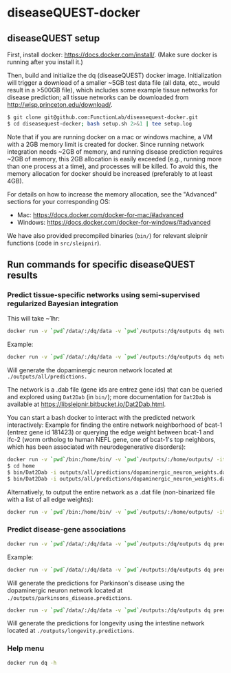 # diseaseQUEST-docker


## diseaseQUEST setup

First, install docker: https://docs.docker.com/install/. (Make sure docker is running after you install it.)

Then, build and initialize the dq (diseaseQUEST) docker image. Initialization will trigger a download of a smaller ~5GB test data file (all data, etc., would result in a >500GB file), which includes some example tissue networks for disease prediction; all tissue networks can be downloaded from http://wisp.princeton.edu/download/.

```bash
$ git clone git@github.com:FunctionLab/diseasequest-docker.git
$ cd diseasequest-docker; bash setup.sh 2>&1 | tee setup.log
```
Note that if you are running docker on a mac or windows machine, a VM with a 2GB memory limit is created for docker. Since running network integration needs ~2GB of memory, and running disease prediction requires ~2GB of memory, this 2GB allocation is easily exceeded (e.g., running more than one process at a time), and processes will be killed. To avoid this, the memory allocation for docker should be increased (preferably to at least 4GB).

For details on how to increase the memory allocation, see the "Advanced" sections for your corresponding OS: 
* Mac: https://docs.docker.com/docker-for-mac/#advanced
* Windows: https://docs.docker.com/docker-for-windows/#advanced

We have also provided precompiled binaries (`bin/`) for relevant sleipnir functions (code in `src/sleipnir`).

## Run commands for specific diseaseQUEST results

### Predict tissue-specific networks using semi-supervised regularized Bayesian integration

This will take ~1hr:

```bash
docker run -v `pwd`/data/:/dq/data -v `pwd`/outputs:/dq/outputs dq networks [tissue name]
```

Example:

```bash
docker run -v `pwd`/data/:/dq/data -v `pwd`/outputs:/dq/outputs dq networks dopaminergic_neuron
``` 
Will generate the dopaminergic neuron network located at `./outputs/all/predictions.`

The network is a .dab file (gene ids are entrez gene ids) that can be queried and explored using `Dat2Dab` (in `bin/`); more documentation for `Dat2Dab` is available at https://libsleipnir.bitbucket.io/Dat2Dab.html.

You can start a bash docker to interact with the predicted network interactively:
Example for finding the entire network neighborhood of bcat-1 (entrez gene id 181423) or querying the edge weight between bcat-1 and ifc-2 (worm ortholog to human NEFL gene, one of bcat-1's top neighbors, which has been associated with neurodegenerative disorders):
```bash
docker run -v `pwd`/bin:/home/bin/ -v `pwd`/outputs/:/home/outputs/ -it --rm bash
$ cd home
$ bin/Dat2Dab -i outputs/all/predictions/dopaminergic_neuron_weights.dab -l 181423
$ bin/Dat2Dab -i outputs/all/predictions/dopaminergic_neuron_weights.dab -l 181423 -L 180414
```

Alternatively, to output the entire network as a .dat file (non-binarized file with a list of all edge weights):
```bash
docker run -v `pwd`/bin:/home/bin/ -v `pwd`/outputs/:/home/outputs/ -it --rm bash -c '/home/bin/Dat2Dab -i /home/outputs/all/predictions/dopaminergic_neuron_weights.dab -o /home/outputs/all/predictions/dopaminergic_neuron_weights.dat'
```

### Predict disease-gene associations

```bash
docker run -v `pwd`/data/:/dq/data -v `pwd`/outputs:/dq/outputs dq predictions [disease name] [tissue name]
```

Example:

```bash
docker run -v `pwd`/data/:/dq/data -v `pwd`/outputs:/dq/outputs dq predictions parkinsons_disease dopaminergic_neuron
```

Will generate the predictions for Parkinson's disease using the dopaminergic neuron network located at `./outputs/parkinsons_disease.predictions`.


```bash
docker run -v `pwd`/data/:/dq/data -v `pwd`/outputs:/dq/outputs dq predictions longevity intestine
```

Will generate the predictions for longevity using the intestine network located at `./outputs/longevity.predictions`.

### Help menu

```bash
docker run dq -h
```
